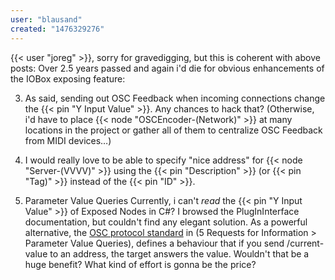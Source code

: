 ```yaml
---
user: "blausand"
created: "1476329276"
---
```


{{< user "joreg" >}}, 
sorry for gravedigging, but this is coherent with above posts:
Over 2.5 years passed and again i'd die for obvious enhancements of the IOBox exposing feature:

3. As said, sending out OSC Feedback when incoming connections change the {{< pin "Y Input Value" >}}. Any chances to hack that?
(Otherwise, i'd have to place {{< node "OSCEncoder-(Network)" >}} at many locations in the project or gather all of them to centralize OSC Feedback from MIDI devices…)

5. I would really love to be able to specify "nice address" for {{< node "Server-(VVVV)" >}} using the {{< pin "Description" >}} (or {{< pin "Tag)" >}} instead of the {{< pin "ID" >}}.

6. Parameter Value Queries
Currently, i can't *read* the {{< pin "Y Input Value" >}} of Exposed Nodes in C#? I browsed the PlugInInterface documentation, but couldn't find any elegant solution.
As a powerful alternative, the [OSC protocol standard](http://cnmat.berkeley.edu/publication/open_sound_control_new_protocol_communicating_sound_synthesizers) in (5 Requests for Information > Parameter Value Queries), defines a behaviour that if you send /current-value to an address, the target answers the value. Wouldn't that be a huge benefit? What kind of effort is gonna be the price?
